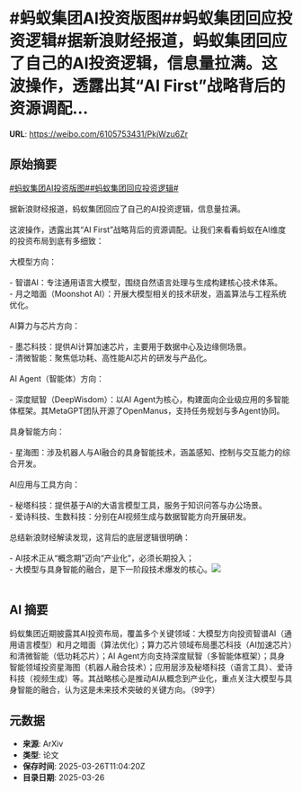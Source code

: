 # #蚂蚁集团AI投资版图##蚂蚁集团回应投资逻辑#据新浪财经报道，蚂蚁集团回应了自己的AI投资逻辑，信息量拉满。这波操作，透露出其“AI First”战略背后的资源调配...

**URL**: https://weibo.com/6105753431/PkjWzu6Zr

## 原始摘要

<a href="https://m.weibo.cn/search?containerid=231522type%3D1%26t%3D10%26q%3D%23%E8%9A%82%E8%9A%81%E9%9B%86%E5%9B%A2AI%E6%8A%95%E8%B5%84%E7%89%88%E5%9B%BE%23&amp;extparam=%23%E8%9A%82%E8%9A%81%E9%9B%86%E5%9B%A2AI%E6%8A%95%E8%B5%84%E7%89%88%E5%9B%BE%23" data-hide=""><span class="surl-text">#蚂蚁集团AI投资版图#</span></a><a href="https://m.weibo.cn/search?containerid=231522type%3D1%26t%3D10%26q%3D%23%E8%9A%82%E8%9A%81%E9%9B%86%E5%9B%A2%E5%9B%9E%E5%BA%94%E6%8A%95%E8%B5%84%E9%80%BB%E8%BE%91%23&amp;extparam=%23%E8%9A%82%E8%9A%81%E9%9B%86%E5%9B%A2%E5%9B%9E%E5%BA%94%E6%8A%95%E8%B5%84%E9%80%BB%E8%BE%91%23" data-hide=""><span class="surl-text">#蚂蚁集团回应投资逻辑#</span></a><br><br>据新浪财经报道，蚂蚁集团回应了自己的AI投资逻辑，信息量拉满。<br><br>这波操作，透露出其“AI First”战略背后的资源调配。让我们来看看蚂蚁在AI维度的投资布局到底有多细致：<br><br>大模型方向：<br><br>- 智谱AI：专注通用语言大模型，围绕自然语言处理与生成构建核心技术体系。<br>- 月之暗面（Moonshot AI）：开展大模型相关的技术研发，涵盖算法与工程系统优化。<br><br>AI算力与芯片方向：<br><br>- 墨芯科技：提供AI计算加速芯片，主要用于数据中心及边缘侧场景。<br>- 清微智能：聚焦低功耗、高性能AI芯片的研发与产品化。<br><br>AI Agent（智能体）方向：<br><br>- 深度赋智（DeepWisdom）：以AI Agent为核心，构建面向企业级应用的多智能体框架。其MetaGPT团队开源了OpenManus，支持任务规划与多Agent协同。   <br><br>具身智能方向：<br><br>- 星海图：涉及机器人与AI融合的具身智能技术，涵盖感知、控制与交互能力的综合开发。<br><br>AI应用与工具方向：<br><br>- 秘塔科技：提供基于AI的大语言模型工具，服务于知识问答与办公场景。<br>- 爱诗科技、生数科技：分别在AI视频生成与数据智能方向开展研发。<br><br>总结新浪财经解读发现，这背后的底层逻辑很明确：<br><br>- AI技术正从“概念期”迈向“产业化”，必须长期投入；<br>- 大模型与具身智能的融合，是下一阶段技术爆发的核心。<img style="" src="https://tvax4.sinaimg.cn/large/006Fd7o3gy1hzuae1kczrj30fa086gql.jpg" referrerpolicy="no-referrer"><br><br>

## AI 摘要

蚂蚁集团近期披露其AI投资布局，覆盖多个关键领域：大模型方向投资智谱AI（通用语言模型）和月之暗面（算法优化）；算力芯片领域布局墨芯科技（AI加速芯片）和清微智能（低功耗芯片）；AI Agent方向支持深度赋智（多智能体框架）；具身智能领域投资星海图（机器人融合技术）；应用层涉及秘塔科技（语言工具）、爱诗科技（视频生成）等。其战略核心是推动AI从概念到产业化，重点关注大模型与具身智能的融合，认为这是未来技术突破的关键方向。（99字）

## 元数据

- **来源**: ArXiv
- **类型**: 论文
- **保存时间**: 2025-03-26T11:04:20Z
- **目录日期**: 2025-03-26
